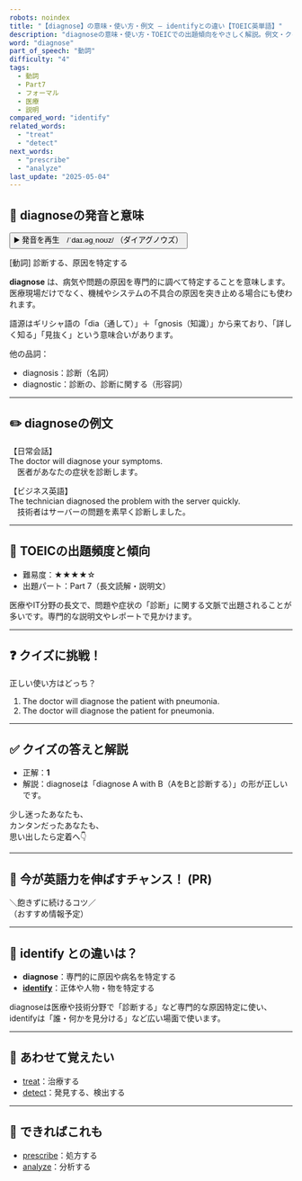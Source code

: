 ```yaml
---
robots: noindex
title: "【diagnose】の意味・使い方・例文 ― identifyとの違い【TOEIC英単語】"
description: "diagnoseの意味・使い方・TOEICでの出題傾向をやさしく解説。例文・クイズ付きでidentifyとの違いもわかりやすく学べます。"
word: "diagnose"
part_of_speech: "動詞"
difficulty: "4"
tags:
  - 動詞
  - Part7
  - フォーマル
  - 医療
  - 説明
compared_word: "identify"
related_words:
  - "treat"
  - "detect"
next_words:
  - "prescribe"
  - "analyze"
last_update: "2025-05-04"
---
```


## 🔰 diagnoseの発音と意味

<button class="play-audio" onclick="playTTS('diagnose')">
  <span class="play-audio-main">
    ▶️ 発音を再生　/ˈdaɪ.əɡˌnoʊz/
  </span>
  <span class="play-audio-sub">
    （ダイアグノウズ）
  </span>
</button>

[動詞] 診断する、原因を特定する

**diagnose** は、病気や問題の原因を専門的に調べて特定することを意味します。医療現場だけでなく、機械やシステムの不具合の原因を突き止める場合にも使われます。

語源はギリシャ語の「dia（通して）」＋「gnosis（知識）」から来ており、「詳しく知る」「見抜く」という意味合いがあります。

他の品詞：  
- diagnosis：診断（名詞）
- diagnostic：診断の、診断に関する（形容詞）

---

## ✏️ diagnoseの例文

【日常会話】  
The doctor will diagnose your symptoms.  
　医者があなたの症状を診断します。

【ビジネス英語】  
The technician diagnosed the problem with the server quickly.  
　技術者はサーバーの問題を素早く診断しました。

---

## 🎯 TOEICの出題頻度と傾向

- 難易度：★★★★☆
- 出題パート：Part 7（長文読解・説明文）

医療やIT分野の長文で、問題や症状の「診断」に関する文脈で出題されることが多いです。専門的な説明文やレポートで見かけます。

---

## ❓ クイズに挑戦！

正しい使い方はどっち？

1. The doctor will diagnose the patient with pneumonia.  
2. The doctor will diagnose the patient for pneumonia.

---

## ✅ クイズの答えと解説

- 正解：**1**
- 解説：diagnoseは「diagnose A with B（AをBと診断する）」の形が正しいです。

少し迷ったあなたも、  
カンタンだったあなたも、  
思い出したら定着へ👇️

---

## 🚀 今が英語力を伸ばすチャンス！ (PR)

<div class="info-center">
＼飽きずに続けるコツ／<br>  
（おすすめ情報予定）
</div>

---

## 🤔  identify との違いは？

- **diagnose**：専門的に原因や病名を特定する
- **[identify](/word/identify/)**：正体や人物・物を特定する

diagnoseは医療や技術分野で「診断する」など専門的な原因特定に使い、identifyは「誰・何かを見分ける」など広い場面で使います。

---

## 🧩 あわせて覚えたい

- [treat](/word/treat/)：治療する
- [detect](/word/detect/)：発見する、検出する

---

## 📖 できればこれも

- [prescribe](/word/prescribe/)：処方する
- [analyze](/word/analyze/)：分析する

<!-- cvid: aid12_bid27 -->
